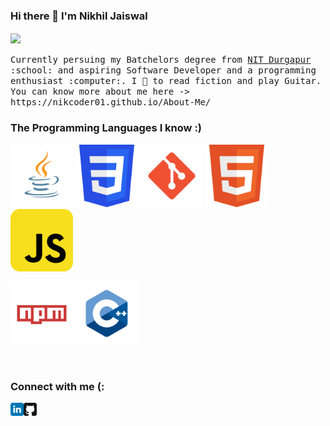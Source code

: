 ### Hi there 👋  I'm Nikhil Jaiswal

<!--
**Uhini0201/Uhini0201** is a ✨ _special_ ✨ repository because its `README.md` (this file) appears on your GitHub profile.

Here are some ideas to get you started:

- 🔭 I’m currently working on ...
- 🌱 I’m currently learning ...
- 👯 I’m looking to collaborate on ...
- 🤔 I’m looking for help with ...
- 💬 Ask me about ...
- 📫 How to reach me: ...
- 😄 Pronouns: ...
- ⚡ Fun fact: ...
-->


<p>
  <img align="center" src="https://media.giphy.com/media/R03zWv5p1oNSQd91EP/giphy.gif" width=100>
  <br><br>
  <samp>
 Currently persuing my Batchelors degree from <a href="https://nitdgp.ac.in/">NIT Durgapur</a>  :school:  and aspiring Software Developer and a programming enthusiast :computer:. I 🧡 to read fiction and play Guitar.  
    You can know more about me here -> https://nikcoder01.github.io/About-Me/
  </samp>
</p>

### The Programming Languages I know :)
<p>
  <img alt="Java" width="100px" src="https://github.com/edent/SuperTinyIcons/blob/master/images/svg/java.svg">
  <img alt="css3" width="100px" src="https://github.com/edent/SuperTinyIcons/blob/master/images/svg/css3.svg">
  <img alt="git" width="100px" src="https://github.com/edent/SuperTinyIcons/blob/master/images/svg/git.svg">
  <img alt="html5" width="100px" src="https://github.com/edent/SuperTinyIcons/blob/master/images/svg/html5.svg">
  <img alt="js" width="100px" src="https://github.com/edent/SuperTinyIcons/blob/master/images/svg/javascript.svg">
 </p>
 <p>
  <img alt="npm" width="100px" src="https://github.com/edent/SuperTinyIcons/blob/master/images/svg/npm.svg">
  <img alt="c++" width="100px" src="https://github.com/edent/SuperTinyIcons/blob/master/images/svg/cplusplus.svg">
 </p>

<br/>

 ### Connect with me (:

<a href="https://www.linkedin.com/in/jaiswalnikhill/" width="21px">
  <img align="left" alt="Linkdin" width="21px" src="https://raw.githubusercontent.com/edent/SuperTinyIcons/099dc12b59179d07d534069bc8551718f786d91a/images/svg/linkedin.svg" />
</a>

<a href="https://github.com/nikcoder01" width="21px">
  <img align="left" alt="Github" width="21px" src="https://raw.githubusercontent.com/edent/SuperTinyIcons/099dc12b59179d07d534069bc8551718f786d91a/images/svg/github.svg"/>
 </a>
<br/><br/>

